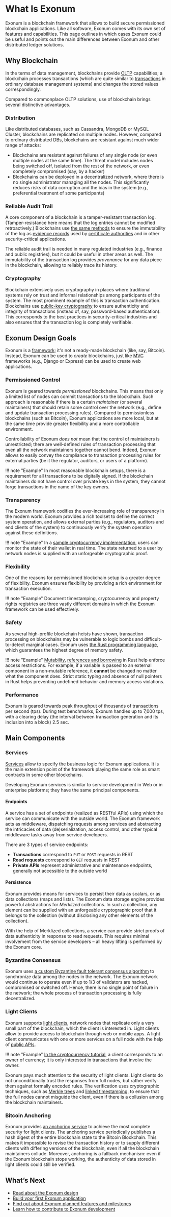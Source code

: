 # What Is Exonum

Exonum is a blockchain framework that allows to build secure permissioned blockchain
applications. Like all software, Exonum comes with its own set of features and capabilities.
This page outlines in which cases Exonum could be useful and points out the
main differences between Exonum and other distributed ledger solutions.

## Why Blockchain

In the terms of data management, blockchains provide [OLTP][wiki:oltp] capabilities;
a blockchain processes transactions (which are quite similar to [transactions][wiki:tx]
in ordinary database management systems) and changes the stored values correspondingly.

Compared to commonplace OLTP solutions, use of blockchain brings several distinctive
advantages.

### Distribution

Like distributed databases, such as Cassandra, MongoDB or MySQL Cluster, blockchains
are replicated on multiple nodes. However, compared to ordinary distributed DBs,
blockchains are resistant against much wider range of attacks:

- Blockchains are resistant against failures of any single node (or even multiple
  nodes at the same time). The threat model includes nodes being switched off,
  isolated from the rest of the network, or even completely compromised (say, by
  a hacker)
- Blockchains can be deployed in a decentralized network, where there is no single
  administrator managing all the nodes. This significantly reduces risks of data corruption
  and the bias in the system (e.g., preferential treatment of some participants)

### Reliable Audit Trail

A core component of a blockchain is a tamper-resistant transaction log.
(Tamper-resistance here means that the log entries cannot be modified retroactively.)
Blockchains use [the same methods][wiki:linked-ts] to ensure the immutability
of the log as [evidence records][rfc-er] used by [certificate authorities][wiki:ca]
and in other security-critical applications.

The reliable audit trail is needed in many regulated industries (e.g., finance
and public registries), but it could be useful in other areas as well. The immutability
of the transaction log provides *provenance* for any data piece in the blockchain,
allowing to reliably trace its history.

### Cryptography

Blockchain extensively uses cryptography in places where traditional systems
rely on trust and informal relationships among participants of the system.
The most prominent example of this is transaction authentication. Blockchains
use [public-key cryptography][wiki:pkc] to ensure authenticity and integrity
of transactions (instead of, say, password-based authentication). This corresponds
to the best practices in security-critical industries and also
ensures that the transaction log is completely verifiable.

## Exonum Design Goals

Exonum is a [framework][wiki:framework]; it's not a ready-made blockchain
(like, say, Bitcoin). Instead, Exonum can be used to *create* blockchains,
just like [MVC][wiki:mvc] frameworks (e.g., Django or Express)
can be used to create web applications.

### Permissioned Control

Exonum is geared towards *permissioned* blockchains. This means that only
a limited list of nodes can commit transactions to the blockchain.
Such approach is reasonable if there is a certain *maintainer* (or several maintainers)
that should retain some control over the network (e.g., define and update transaction
processing rules). Compared to permissionless blockchains (such as Bitcoin),
Exonum applications are more local, but at the same time provide greater flexibility
and a more controllable environment.

Controllability of Exonum *does not* mean that the control of maintainers
is unrestricted; there are well-defined rules of transaction processing that even
all the network maintainers together cannot bend. Indeed, Exonum allows to
easily convey the compliance to transaction processing rules for external parties
(be it the regulator, auditors, or users of a platform).

!!! note "Example"
    In most reasonable blockchain setups, there is a requirement
    for all transactions to be digitally signed. If the blockchain maintainers
    do not have control over private keys in the system,
    they cannot forge transactions in the name of the key owners.

### Transparency

The Exonum framework codifies the ever-increasing role of transparency in the
modern world. Exonum provides a rich toolset to define the correct system operation,
and allows external parties (e.g., regulators, auditors and end clients of the system)
to continuously verify the system operation against these definitions.

!!! note "Example"
    In a [sample cryptocurrency implementation](create-service.md),
    users can monitor the state of their wallet in real time.
    The state returned to a user by network nodes is supplied with an unforgeable
    cryptographic proof.

### Flexibility

One of the reasons for permissioned blockchain setup is a greater degree of flexibility.
Exonum ensures flexibility by providing a rich environment for transaction execution.

!!! note "Example"
    Document timestamping, cryptocurrency and property rights registries
    are three vastly different domains in which the Exonum framework can be used
    effectively.

### Safety

As several high-profile blockchain heists have shown, transaction processing
on blockchains may be vulnerable to logic bombs and difficult-to-detect marginal
cases. Exonum uses [the Rust programming language](https://www.rust-lang.org/),
which guarantees the highest degree of memory safety.

!!! note "Example"
    [Mutability][rust-mut], [references and borrowing][rust-ref] in Rust
    help enforce access restrictions. For example, if a variable is passed
    to an external component in a non-mutable reference, it **cannot** be changed
    no matter what the component does. Strict static typing and absence of null pointers
    in Rust helps preventing undefined behavior and memory access violations.

### Performance

Exonum is geared towards peak throughput of thousands of transactions per second
(tps). During test benchmarks, Exonum handles up to 7,000 tps, with a clearing delay
(the interval between transaction generation and its inclusion into a block)
2.5 sec.

## Main Components

### Services

[Services](../architecture/services.md) allow to specify the business logic for
Exonum applications. It is the main extension point of the framework
playing the same role as smart contracts in some other blockchains.

Developing Exonum services is similar to service development in Web or
in enterprise platforms; they have the same principal components.

#### Endpoints

A service has a set of endpoints (realized as RESTful APIs) using which
the service can communicate with the outside world. The Exonum framework acts
as middleware, dispatching requests among services and abstracting the intricacies
of data (de)serialization, access control, and other typical middleware tasks
away from service developers.

There are 3 types of service endpoints:

- **Transactions** correspond to `PUT` or `POST` requests in REST
- **Read requests** correspond to `GET` requests in REST
- **Private APIs** represent administrative and maintenance endpoints,
  generally not accessible to the outside world

#### Persistence

Exonum provides means for services to persist their data as scalars, or as
data collections (maps and lists). The Exonum data storage engine provides
powerful abstractions for *Merklized* collections. In such a collection,
any element can be supplied with an unforgeable cryptographic proof
that it belongs to the collection (without disclosing any other elements
of the collection).

With the help of Merklized collections, a service can provide strict proofs
of data authenticity in response to read requests. This requires minimal involvement
from the service developers – all heavy lifting is performed by the Exonum core.

### Byzantine Consensus

Exonum uses [a custom Byzantine fault tolerant consensus algorithm](../architecture/consensus.md)
to synchronize data among the nodes in the network.
The Exonum network would continue to operate even if up to 1/3 of validators are hacked,
compromised or switched off. Hence, there is no single point of failure
in the network; the whole process of transaction processing is fully decentralized.

### Light Clients

Exonum supports [light clients](../architecture/clients.md),
network nodes that replicate only a very small part of the blockchain,
which the client is interested in. Light clients allow to provide access to blockchain
through web or mobile apps. A light client communicates with one or
more services on a full node with the help of [public APIs](#endpoints).

!!! note "Example"
    [In the cryptocurrency tutorial](create-service.md),
    a client corresponds to an owner of currency; it is only interested in transactions
    that involve the owner.

Exonum pays much attention to the security of light clients. Light clients do not
unconditionally trust the responses from full nodes, but rather verify them
against formally encoded rules. The verification uses cryptographic techniques,
such as [Merkle trees][wiki:mt] and [linked timestamping][wiki:linked-ts],
to ensure that the full nodes cannot misguide the client, even if there is a collusion
among the blockchain maintainers.

### Bitcoin Anchoring

Exonum provides [an anchoring service](../advanced/bitcoin-anchoring.md)
to achieve the most complete security for light clients. The anchoring service
periodically publishes a hash digest of the entire blockchain state
to the Bitcoin Blockchain. This makes it impossible to revise the transaction
history or to supply different clients with differing versions of the blockchain,
even if all the blockchain maintainers collude. Moreover, anchoring is a fallback
mechanism: even if the Exonum blockchain stops working, the authenticity of data
stored in light clients could still be verified.

## What’s Next

- [Read about the Exonum design](design-overview.md)
- [Build your first Exonum application](create-service.md)
- [Find out about Exonum planned features and milestones](../roadmap.md)
- [Learn how to contribute to Exonum development](../contributing.md)

[wiki:linked-ts]: https://en.wikipedia.org/wiki/Linked_timestamping
[wiki:ca]: https://en.wikipedia.org/wiki/Certificate_authority
[rfc-er]: https://tools.ietf.org/html/rfc4998
[wiki:pkc]: https://en.wikipedia.org/wiki/Public-key_cryptography
[wiki:framework]: https://en.wikipedia.org/wiki/Software_framework
[wiki:mvc]: https://en.wikipedia.org/wiki/Model%E2%80%93view%E2%80%93controller
[wiki:mt]: https://en.wikipedia.org/wiki/Merkle_tree
[wiki:oltp]: https://en.wikipedia.org/wiki/Online_transaction_processing
[wiki:tx]: https://en.wikipedia.org/wiki/Database_transaction
[rust-mut]: https://doc.rust-lang.org/book/mutability.html
[rust-ref]: https://doc.rust-lang.org/book/references-and-borrowing.html
